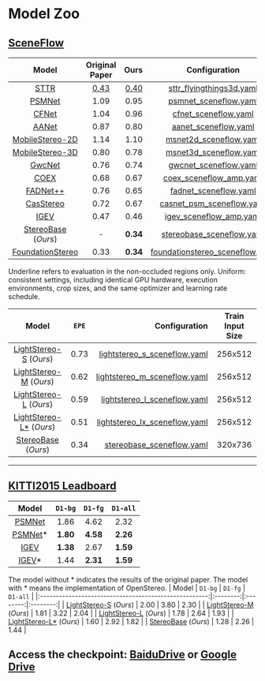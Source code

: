 # Model Zoo

## [SceneFlow](https://lmb.informatik.uni-freiburg.de/resources/datasets/SceneFlowDatasets.en.html)

|                         Model                          |         Original Paper |    Ours|     Configuration |  Train Input Size  | Uniform        |
|:------------------------------------:|:---------------------:|------------------------:|:------------:|------------------------:|:------------:|
|        [STTR](https://arxiv.org/abs/2011.02910)        | <ins>0.43</ins> | <ins>0.40</ins>|                 [sttr_flyingthings3d.yaml](../cfgs/sttr/sttr_flyingthings3d.yaml) |   batchrandom   |- |
|       [PSMNet](https://arxiv.org/abs/1803.08669)       |      1.09 |      0.95      |                     [psmnet_sceneflow.yaml](../cfgs/psmnet/psmnet_sceneflow.yaml) |   256x512    |0.93  |
|       [CFNet](https://arxiv.org/abs/2104.04314)        |      1.04    |0.96   |                  [cfnet_sceneflow.yaml](../cfgs/cfnet/cfnet_sceneflow_part2.yaml) |   256x512    |0.89 | 
|       [AANet](https://arxiv.org/abs/2004.09548)        |      0.87 |0.80     |                        [aanet_sceneflow.yaml](../cfgs/aanet/aanet_sceneflow.yaml) |   288x576    |0.84  |
|  [MobileStereo-2D](https://arxiv.org/abs/2108.09770)   |  1.14|    1.10       |                    [msnet2d_sceneflow.yaml](../cfgs/msnet/msnet2d_sceneflow.yaml) |   256x512   |0.99 | 
|  [MobileStereo-3D](https://arxiv.org/abs/2108.09770)   |    0.80 | 0.78       |                  [msnet3d_sceneflow.yaml](../cfgs/msnet/msnet3d_sceneflow.yaml) |   256x512   |0.75    |
|       [GwcNet](https://arxiv.org/pdf/1903.04025)       |     0.76| 0.74       |                    [gwcnet_sceneflow.yaml](../cfgs/gwcnet/gwcnet_sceneflow.yaml) |   256x512    |0.66 |  
|        [COEX](https://arxiv.org/abs/2108.05773)        |     0.68| 0.67      |                   [coex_sceneflow_amp.yaml](../cfgs/coex/coex_sceneflow_amp.yaml) |   288x576   |0.64  |
|      [FADNet++](https://arxiv.org/abs/2110.02582)      |    0.76 | 0.65      |                    [fadnet_sceneflow.yaml](../cfgs/fadnet/fadnet_sceneflow.yaml) |   384x768    | - | 
|     [CasStereo](https://arxiv.org/abs/1912.06378)      |     0.72 |0.67      |             [casnet_psm_sceneflow.yaml](../cfgs/casnet/casnet_psm_sceneflow.yaml) |   256x512   |0.58 | 
| [IGEV](https://arxiv.org/pdf/2303.06615.pdf)|     0.47|0.46      |          [igev_sceneflow_amp.yaml](../cfgs/igev/igev_sceneflow_amp.yaml) |   256x512   |0.46 | 
| [StereoBase](https://arxiv.org/abs/2312.00343) (*Ours*) |     -| **0.34**|        [stereobase_sceneflow.yaml](../cfgs/stereobase/stereobase_sceneflow.yaml) |  320x736   | **0.34**          |
| [FoundationStereo](https://arxiv.org/abs/2501.09898) |     0.33| **0.34**|        [foundationstereo_sceneflow.yaml](../cfgs/foundationstereo/foundationstereo_sceneflow.yaml) |  320x736   | 0.34        |

Underline refers to evaluation in the non-occluded regions only. Uniform: consistent settings, including identical GPU hardware, execution environments, crop sizes, and the same optimizer and learning rate schedule.

|                         Model                          |         `EPE`         |                                                                      Configuration |  Train Input Size  |
|:------------------------------------------------------:|:---------------------:|-----------------------------------------------------------------------------------:|:------------:|
|     [LightStereo-S](https://arxiv.org/abs/2406.19833) (*Ours*)  |         0.73          |   [lightstereo_s_sceneflow.yaml](../cfgs/lightstereo/lightstereo_s_sceneflow.yaml) |   256x512   |
|     [LightStereo-M](https://arxiv.org/abs/2406.19833) (*Ours*)  |         0.62          |   [lightstereo_m_sceneflow.yaml](../cfgs/lightstereo/lightstereo_m_sceneflow.yaml) |   256x512   |
|     [LightStereo-L](https://arxiv.org/abs/2406.19833) (*Ours*)  |         0.59          |   [lightstereo_l_sceneflow.yaml](../cfgs/lightstereo/lightstereo_l_sceneflow.yaml) |   256x512   |
|     [LightStereo-L*](https://arxiv.org/abs/2406.19833) (*Ours*) |         0.51          |   [lightstereo_lx_sceneflow.yaml](../cfgs/lightstereo/lightstereo_lx_sceneflow.yaml) |   256x512   |
|     [StereoBase](https://arxiv.org/abs/2312.00343) (*Ours*) |         0.34          |   [stereobase_sceneflow.yaml](../cfgs/stereobase/stereobase_sceneflow.yaml) |  320x736   |

------------------------------------------

## [KITTI2015 Leadboard](https://www.cvlibs.net/datasets/kitti/eval_scene_flow.php?benchmark=stereo)

|                         Model                         | `D1-bg`  | `D1-fg`  | `D1-all` |
|:-----------------------------------------------------:|:--------:|:--------:|:--------:|
|      [PSMNet](https://arxiv.org/abs/1803.08669)       |   1.86   |   4.62   |   2.32   |
|      [PSMNet](https://arxiv.org/abs/1803.08669)*      | **1.80** | **4.58** | **2.26** |
|     [IGEV](https://arxiv.org/pdf/2303.06615.pdf)      | **1.38** |   2.67   | **1.59** |
|     [IGEV](https://arxiv.org/pdf/2303.06615.pdf)*     |   1.44   | **2.31** | **1.59** |

The model without * indicates the results of the original paper. The model with * means the implementation of OpenStereo.
|                         Model                         | `D1-bg`  | `D1-fg`  | `D1-all` |
|:-----------------------------------------------------:|:--------:|:--------:|:--------:|
|   [LightStereo-S](https://arxiv.org/abs/2406.19833) (*Ours*)   |   2.00   |   3.80   |   2.30   |
|   [LightStereo-M](https://arxiv.org/abs/2406.19833) (*Ours*)   |   1.81   |   3.22   |   2.04   |
|   [LightStereo-L](https://arxiv.org/abs/2406.19833) (*Ours*)   |   1.78   |   2.64   |   1.93   |
|  [LightStereo-L*](https://arxiv.org/abs/2406.19833) (*Ours*)   |   1.60   |   2.92   |   1.82   |
|  [StereoBase](https://arxiv.org/abs/2312.00343) (*Ours*)   |   1.28  |   2.26   |   1.44   |

Access the checkpoint: [BaiduDrive](https://pan.baidu.com/s/1vA6xp9UMGJ3_tUahBrzIcw?pwd=mx7v) or [Google Drive](https://drive.google.com/drive/folders/1f1NrVMHUQqgqBA7Q5Q-pyZB65GNGBkHG?usp=drive_link)
------------------------------------------
